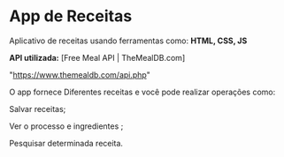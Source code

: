 # App de Receitas

Aplicativo de receitas usando ferramentas como: **HTML, CSS, JS** 

**API utilizada:** [Free Meal API | TheMealDB.com]

"https://www.themealdb.com/api.php"

O app fornece Diferentes receitas e você pode realizar operações como: 

Salvar receitas;

Ver o processo e ingredientes ;

Pesquisar determinada receita.


